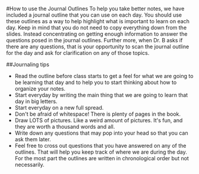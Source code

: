 #How to use the Journal Outlines
To help you take better notes, we have included a journal outline that you can use on each day. You should use these outlines as a way to help highlight what is important to learn on each day.
Keep in mind that you do not need to copy everything down from the slides. Instead concentrating on getting enough information to answer the questions posed in the journal outlines. Further more, when Dr. B asks if there are any questions, that is your opportunity to scan the journal outline for the day and ask for clarification on any of those topics.

##Journaling tips
- Read the outline before class starts to get a feel for what we are going to be learning that day and to help you to start thinking about how to organize your notes.
- Start everyday by writing the main thing that we are going to learn that day in big letters.
- Start everyday on a new full spread.
- Don't be afraid of whitespace! There is plenty of pages in the book.
- Draw LOTS of pictures. Like a weird amount of pictures. It's fun, and they are worth a thousand words and all.
- Write down any questions that may pop into your head so that you can ask them later.
- Feel free to cross out questions that you have answered on any of the outlines. That will help you keep track of where we are during the day. For the most part the outlines are written in chronological order but not necessarily.

